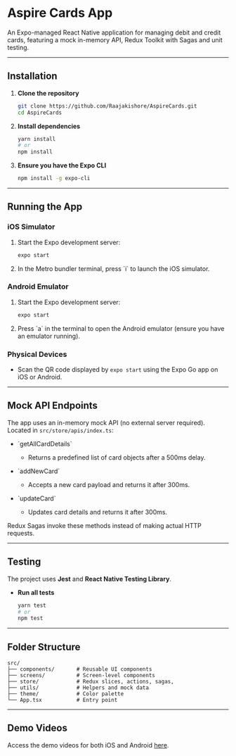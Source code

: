 # Aspire Cards App

An Expo-managed React Native application for managing debit and credit cards, featuring a mock in-memory API, Redux Toolkit with Sagas and unit testing.

---

## Installation

1. **Clone the repository**

   ```bash
   git clone https://github.com/Raajakishore/AspireCards.git
   cd AspireCards
   ```

2. **Install dependencies**

   ```bash
   yarn install
   # or
   npm install
   ```

3. **Ensure you have the Expo CLI**

   ```bash
   npm install -g expo-cli
   ```

---

## Running the App

### iOS Simulator

1. Start the Expo development server:

   ```bash
   expo start
   ```
2. In the Metro bundler terminal, press \`i\` to launch the iOS simulator.

### Android Emulator

1. Start the Expo development server:

   ```bash
   expo start
   ```
2. Press \`a\` in the terminal to open the Android emulator (ensure you have an emulator running).

### Physical Devices

* Scan the QR code displayed by `expo start` using the Expo Go app on iOS or Android.

---

## Mock API Endpoints

The app uses an in-memory mock API (no external server required). Located in `src/store/apis/index.ts`:

* \`getAllCardDetails\`

  * Returns a predefined list of card objects after a 500ms delay.
* \`addNewCard\`

  * Accepts a new card payload and returns it after 300ms.
* \`updateCard\`

  * Updates card details and returns it after 300ms.

Redux Sagas invoke these methods instead of making actual HTTP requests.

---

## Testing

The project uses **Jest** and **React Native Testing Library**.

* **Run all tests**

  ```bash
  yarn test
  # or
  npm test
  ```
---

## Folder Structure

```
src/
├── components/       # Reusable UI components
├── screens/          # Screen-level components
├── store/            # Redux slices, actions, sagas, 
├── utils/            # Helpers and mock data
├── theme/            # Color palette
└── App.tsx           # Entry point
```

---

## Demo Videos

Access the demo videos for both iOS and Android [here](https://drive.google.com/drive/u/0/folders/1HXfFGC71VoMIYlz4pBS_jRbf4xBW_cDL).


